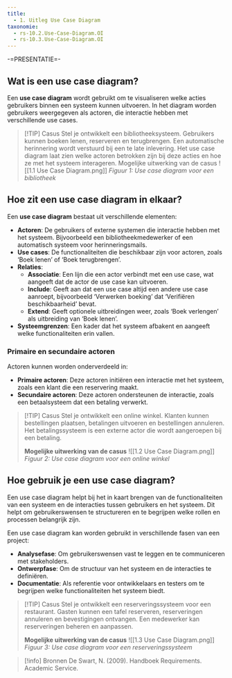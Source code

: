 ```yaml
---
title:
  - 1. Uitleg Use Case Diagram
taxonomie:
  - rs-10.2.Use-Case-Diagram.OI
  - rs-10.3.Use-Case-Diagram.OI
---
```


-=PRESENTATIE=-

## Wat is een use case diagram?
Een **use case diagram** wordt gebruikt om te visualiseren welke acties gebruikers binnen een systeem kunnen uitvoeren. In het diagram worden gebruikers weergegeven als actoren, die interactie hebben met verschillende use cases.

> [!TIP] Casus
> Stel je ontwikkelt een bibliotheeksysteem. Gebruikers kunnen boeken lenen, reserveren en terugbrengen. Een automatische herinnering wordt verstuurd bij een te late inlevering. Het use case diagram laat zien welke actoren betrokken zijn bij deze acties en hoe ze met het systeem interageren.
> Mogelijke uitwerking van de casus
> ![[1.1 Use Case Diagram.png]]
> *Figuur 1: Use case diagram voor een bibliotheek*

## Hoe zit een use case diagram in elkaar?
Een **use case diagram** bestaat uit verschillende elementen:
* **Actoren**: De gebruikers of externe systemen die interactie hebben met het systeem. Bijvoorbeeld een bibliotheekmedewerker of een automatisch systeem voor herinneringsmails.
* **Use cases**: De functionaliteiten die beschikbaar zijn voor actoren, zoals ‘Boek lenen’ of ‘Boek terugbrengen’.
* **Relaties**:
	* **Associatie**: Een lijn die een actor verbindt met een use case, wat aangeeft dat de actor de use case kan uitvoeren.
	* **Include**: Geeft aan dat een use case altijd een andere use case aanroept, bijvoorbeeld ‘Verwerken boeking’ dat ‘Verifiëren beschikbaarheid’ bevat.
	* **Extend**: Geeft optionele uitbreidingen weer, zoals ‘Boek verlengen’ als uitbreiding van ‘Boek lenen’.
* **Systeemgrenzen**: Een kader dat het systeem afbakent en aangeeft welke functionaliteiten erin vallen.
### Primaire en secundaire actoren
Actoren kunnen worden onderverdeeld in:
* **Primaire actoren**: Deze actoren initiëren een interactie met het systeem, zoals een klant die een reservering maakt.
* **Secundaire actoren**: Deze actoren ondersteunen de interactie, zoals een betaalsysteem dat een betaling verwerkt.

> [!TIP] Casus
> Stel je ontwikkelt een online winkel. Klanten kunnen bestellingen plaatsen, betalingen uitvoeren en bestellingen annuleren. Het betalingssysteem is een externe actor die wordt aangeroepen bij een betaling.
> 
> **Mogelijke uitwerking van de casus**
>![[1.2 Use Case Diagram.png]]
> *Figuur 2: Use case diagram voor een online winkel*

## Hoe gebruik je een use case diagram?
Een use case diagram helpt bij het in kaart brengen van de functionaliteiten van een systeem en de interacties tussen gebruikers en het systeem. Dit helpt om gebruikerswensen te structureren en te begrijpen welke rollen en processen belangrijk zijn.

Een use case diagram kan worden gebruikt in verschillende fasen van een project:
* **Analysefase**: Om gebruikerswensen vast te leggen en te communiceren met stakeholders.
* **Ontwerpfase**: Om de structuur van het systeem en de interacties te definiëren.
* **Documentatie**: Als referentie voor ontwikkelaars en testers om te begrijpen welke functionaliteiten het systeem biedt.

> [!TIP] Casus
> Stel je ontwikkelt een reserveringssysteem voor een restaurant. Gasten kunnen een tafel reserveren, reserveringen annuleren en bevestigingen ontvangen. Een medewerker kan reserveringen beheren en aanpassen.
>
> **Mogelijke uitwerking van de casus**
> ![[1.3 Use Case Diagram.png]]
> *Figuur 3: Use case diagram voor een reserveringssysteem*

> [!info] Bronnen
> De Swart, N. (2009). Handboek Requirements. Academic Service.
